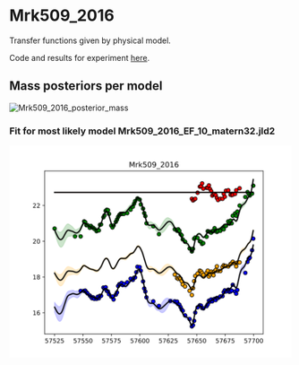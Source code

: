 # Mrk509_2016

Transfer functions given by physical model.

Code and results for experiment [here](Real/Mrk509/2016/).

## Mass posteriors per model

![Mrk509_2016_posterior_mass](Real/Mrk509/2016/results/posteriors.svg)



### Fit for most likely model Mrk509_2016_EF_10_matern32.jld2

![Mrk509_2016_EF_10_matern32_fit](Real/Mrk509/2016/bestfit.svg)

